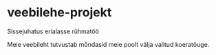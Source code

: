 # veebilehe-projekt
Sissejuhatus erialasse rühmatöö

Meie veebileht tutvustab mõndasid meie poolt välja valitud koeratõuge.

